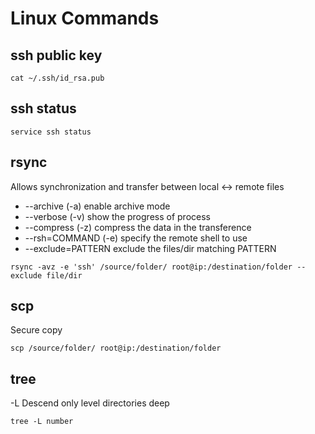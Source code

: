 # Linux Commands

## ssh public key
`cat ~/.ssh/id_rsa.pub`

## ssh status
`service ssh status`

## rsync
 
Allows synchronization and transfer between local <-> remote files
* --archive (-a) enable archive mode
* --verbose (-v) show the progress of process
* --compress (-z) compress the data in the transference
* --rsh=COMMAND (-e) specify the remote shell to use
* --exclude=PATTERN exclude the files/dir matching PATTERN
  
`rsync -avz -e 'ssh' /source/folder/ root@ip:/destination/folder --exclude file/dir`

## scp

Secure copy

`scp /source/folder/ root@ip:/destination/folder`

## tree
-L Descend only level directories deep

`tree -L number`
